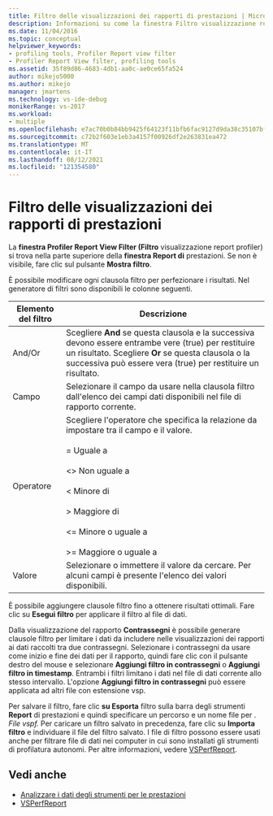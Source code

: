```yaml
---
title: Filtro delle visualizzazioni dei rapporti di prestazioni | Microsoft Docs
description: Informazioni su come la finestra Filtro visualizzazione report del profiler si trova nella parte superiore della finestra Report di prestazioni.
ms.date: 11/04/2016
ms.topic: conceptual
helpviewer_keywords:
- profiling tools, Profiler Report view filter
- Profiler Report View filter, profiling tools
ms.assetid: 35f89d86-4683-4db1-aa0c-ae0ce65fa524
author: mikejo5000
ms.author: mikejo
manager: jmartens
ms.technology: vs-ide-debug
monikerRange: vs-2017
ms.workload:
- multiple
ms.openlocfilehash: e7ac70b0b84bb9425f64123f11bfb6fac9127d9da38c35107bfa59a5df941962
ms.sourcegitcommit: c72b2f603e1eb3a4157f00926df2e263831ea472
ms.translationtype: MT
ms.contentlocale: it-IT
ms.lasthandoff: 08/12/2021
ms.locfileid: "121354580"
---
```

# <a name="performance-report-view-filter"></a>Filtro delle visualizzazioni dei rapporti di prestazioni
La **finestra Profiler Report View Filter (Filtro** visualizzazione report profiler) si trova nella parte superiore della **finestra Report di** prestazioni. Se non è visibile, fare clic sul pulsante **Mostra filtro**.

 È possibile modificare ogni clausola filtro per perfezionare i risultati. Nel generatore di filtri sono disponibili le colonne seguenti.

|Elemento del filtro|Descrizione|
|-----------------|-----------------|
|And/Or|Scegliere **And** se questa clausola e la successiva devono essere entrambe vere (true) per restituire un risultato. Scegliere **Or** se questa clausola o la successiva può essere vera (true) per restituire un risultato.|
|Campo|Selezionare il campo da usare nella clausola filtro dall'elenco dei campi dati disponibili nel file di rapporto corrente.|
|Operatore|Scegliere l'operatore che specifica la relazione da impostare tra il campo e il valore.<br /><br /> =    Uguale a<br /><br /> <>  Non uguale a<br /><br /> <    Minore di<br /><br /> >    Maggiore di<br /><br /> <=  Minore o uguale a<br /><br /> >=  Maggiore o uguale a|
|Valore|Selezionare o immettere il valore da cercare. Per alcuni campi è presente l'elenco dei valori disponibili.|

 È possibile aggiungere clausole filtro fino a ottenere risultati ottimali. Fare clic su **Esegui filtro** per applicare il filtro al file di dati.

 Dalla visualizzazione del rapporto **Contrassegni** è possibile generare clausole filtro per limitare i dati da includere nelle visualizzazioni dei rapporti ai dati raccolti tra due contrassegni. Selezionare i contrassegni da usare come inizio e fine dei dati per il rapporto, quindi fare clic con il pulsante destro del mouse e selezionare **Aggiungi filtro in contrassegni** o **Aggiungi filtro in timestamp**. Entrambi i filtri limitano i dati nel file di dati corrente allo stesso intervallo. L'opzione **Aggiungi filtro in contrassegni** può essere applicata ad altri file con estensione vsp.

 Per salvare il filtro, fare clic **su Esporta** filtro sulla barra degli strumenti **Report** di prestazioni e quindi specificare un percorso e un nome file per . *File vspf.* Per caricare un filtro salvato in precedenza, fare clic su **Importa filtro** e individuare il file del filtro salvato. I file di filtro possono essere usati anche per filtrare file di dati nei computer in cui sono installati gli strumenti di profilatura autonomi. Per altre informazioni, vedere [VSPerfReport](../profiling/vsperfreport.md).

## <a name="see-also"></a>Vedi anche
- [Analizzare i dati degli strumenti per le prestazioni](../profiling/analyzing-performance-tools-data.md)
- [VSPerfReport](../profiling/vsperfreport.md)
